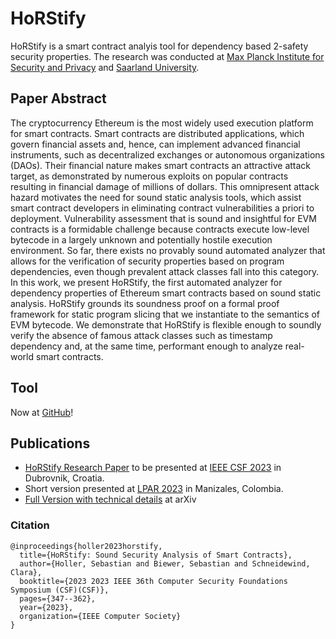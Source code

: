 # HoRStify
HoRStify is a smart contract analyis tool for dependency based 2-safety security properties. The research was conducted at [Max Planck Institute for Security and Privacy](https://www.mpi-sp.org/) and [Saarland University](https://saarland-informatics-campus.de/).

## Paper Abstract
The cryptocurrency Ethereum is the most widely used execution platform for smart contracts. Smart contracts are distributed applications, which govern financial assets and, hence, can implement advanced financial instruments, such as decentralized exchanges or autonomous organizations (DAOs). Their financial nature makes smart contracts an attractive attack target, as demonstrated by numerous exploits on popular contracts resulting in financial damage of millions of dollars. This omnipresent attack hazard motivates the need for sound static analysis tools, which assist smart contract developers in eliminating contract vulnerabilities a priori to deployment. Vulnerability assessment that is sound and insightful for EVM contracts is a formidable challenge because contracts execute low-level bytecode in a largely unknown and potentially hostile execution environment. So far, there exists no provably sound automated analyzer that allows for the verification of security properties based on program dependencies, even though prevalent attack classes fall into this category. In this work, we present HoRStify, the first automated analyzer for dependency properties of Ethereum smart contracts based on sound static analysis. HoRStify grounds its soundness proof on a formal proof framework for static program slicing that we instantiate to the semantics of EVM bytecode. We demonstrate that HoRStify is flexible enough to soundly verify the absence of famous attack classes such as timestamp dependency and, at the same time, performant enough to analyze real-world smart contracts. 

## Tool
Now at [GitHub](https://github.com/hn-rg/horstify)!

## Publications
- [HoRStify Research Paper](https://www.computer.org/csdl/proceedings-article/csf/2023/219200a347/1Mv21Jp8HyE) to be presented at [IEEE CSF 2023](https://www.ieee-security.org/TC/CSF2023/) in Dubrovnik, Croatia.
- Short version presented at [LPAR 2023](https://easychair.org/smart-program/LPAR2023/index.html) in Manizales, Colombia.
- [Full Version with technical details](https://arxiv.org/abs/2301.13769) at arXiv

### Citation
```
@inproceedings{holler2023horstify,
  title={HoRStify: Sound Security Analysis of Smart Contracts},
  author={Holler, Sebastian and Biewer, Sebastian and Schneidewind, Clara},
  booktitle={2023 2023 IEEE 36th Computer Security Foundations Symposium (CSF)(CSF)},
  pages={347--362},
  year={2023},
  organization={IEEE Computer Society}
}
```

